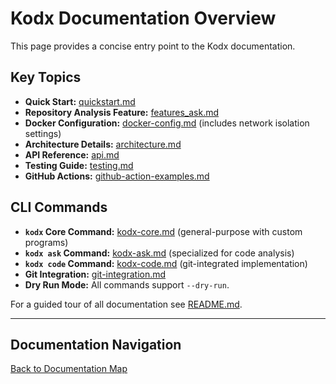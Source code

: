 # Kodx Documentation Overview

This page provides a concise entry point to the Kodx documentation.

## Key Topics
- **Quick Start:** [quickstart.md](quickstart.md)
- **Repository Analysis Feature:** [features_ask.md](features_ask.md)
- **Docker Configuration:** [docker-config.md](docker-config.md) (includes network isolation settings)
- **Architecture Details:** [architecture.md](architecture.md)
- **API Reference:** [api.md](api.md)
- **Testing Guide:** [testing.md](testing.md)
- **GitHub Actions:** [github-action-examples.md](github-action-examples.md)

## CLI Commands
- **`kodx` Core Command:** [kodx-core.md](kodx-core.md) (general-purpose with custom programs)
- **`kodx ask` Command:** [kodx-ask.md](kodx-ask.md) (specialized for code analysis)
- **`kodx code` Command:** [kodx-code.md](kodx-code.md) (git-integrated implementation)
- **Git Integration:** [git-integration.md](git-integration.md)
- **Dry Run Mode:** All commands support `--dry-run`.

For a guided tour of all documentation see [README.md](README.md).

---

## Documentation Navigation

[Back to Documentation Map](README.md)
